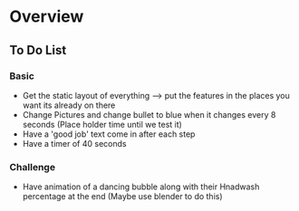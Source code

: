 # Overview

## To Do List

### Basic
- Get the static layout of everything --> put the features in the places you want its already on there
- Change Pictures and change bullet to blue when it changes every 8 seconds (Place holder time until we test it)
- Have a 'good job' text come in after each step
- Have a timer of 40 seconds 


### Challenge
- Have animation of a dancing bubble along with their Hnadwash percentage at the end (Maybe use blender to do this)
